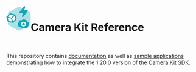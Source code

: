 <img align="left" width="64" height="64" src="docs/camerakit_icon.svg">

# Camera Kit Reference

</br>

This repository contains [documentation](./docs) as well as [sample applications](./samples) demonstrating how to integrate the 1.20.0 version of the [Camera Kit](https://kit.snapchat.com/camera-kit) SDK.
